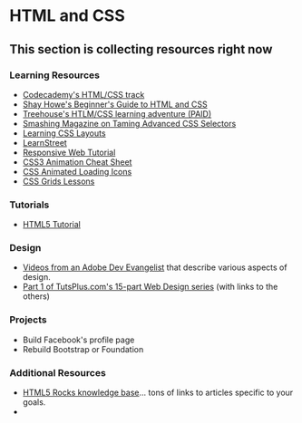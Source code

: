 # HTML and CSS

## This section is collecting resources right now

### Learning Resources
* [Codecademy's HTML/CSS track](http://www.codecademy.com/tracks/web)
* [Shay Howe's Beginner's Guide to HTML and CSS](http://learn.shayhowe.com/html-css/)
* [Treehouse's HTLM/CSS learning adventure (PAID)](http://teamtreehouse.com/learning-adventures/learn-html-and-css)
* [Smashing Magazine on Taming Advanced CSS Selectors](http://coding.smashingmagazine.com/2009/08/17/taming-advanced-css-selectors/)
* [Learning CSS Layouts](http://learnlayout.com/)
* [LearnStreet](http://learnstreet.com)
* [Responsive Web Tutorial](http://www.lingulo.com/tutorials/css/how-to-build-a-html5-website-from-scratch)
* [CSS3 Animation Cheat Sheet](http://www.justinaguilar.com/animations/)
* [CSS Animated Loading Icons](http://tobiasahlin.com/spinkit/)
* [CSS Grids Lessons](https://hackdesign.org/lessons/32)

### Tutorials

* [HTML5 Tutorial](http://www.html-5-tutorial.com/start-html5-tutorial.htm)

### Design
* [Videos from an Adobe Dev Evangelist](http://designupdate.com/) that describe various aspects of design.
* [Part 1 of TutsPlus.com's 15-part Web Design series](http://webdesign.tutsplus.com/articles/design-theory/understanding-visual-hierarchy-in-web-design/) (with links to the others)

### Projects

* Build Facebook's profile page
* Rebuild Bootstrap or Foundation

### Additional Resources

* [HTML5 Rocks knowledge base](http://www.html5rocks.com/en/)... tons of links to articles specific to your goals.
* 